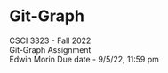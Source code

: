 # Git-Graph
CSCI 3323 - Fall 2022<br/>
Git-Graph Assignment<br/>
Edwin Morin
Due date - 9/5/22, 11:59 pm